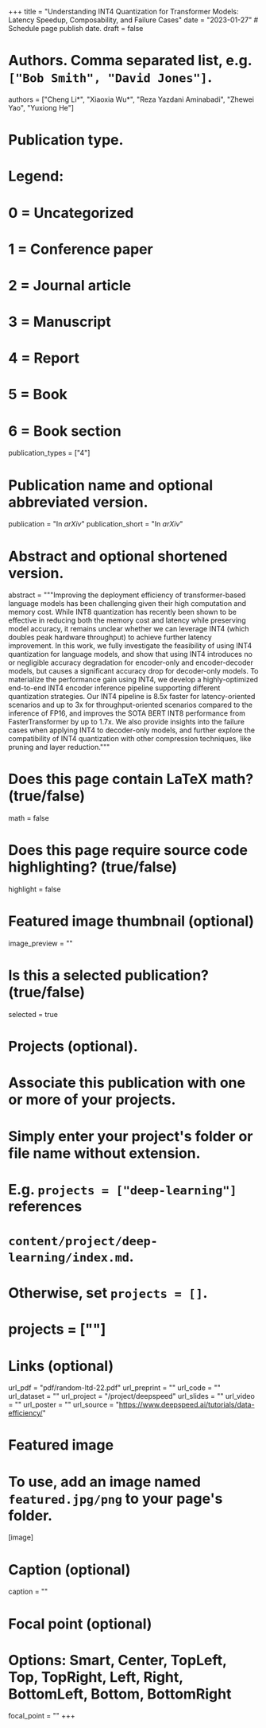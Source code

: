 +++
title = "Understanding INT4 Quantization for Transformer Models: Latency Speedup, Composability, and Failure Cases"
date = "2023-01-27"  # Schedule page publish date.
draft = false

# Authors. Comma separated list, e.g. `["Bob Smith", "David Jones"]`.
authors = ["Cheng Li*", "Xiaoxia Wu*", "Reza Yazdani Aminabadi", "Zhewei Yao", "Yuxiong He"]

# Publication type.
# Legend:
# 0 = Uncategorized
# 1 = Conference paper
# 2 = Journal article
# 3 = Manuscript
# 4 = Report
# 5 = Book
# 6 = Book section
publication_types = ["4"]

# Publication name and optional abbreviated version.
publication = "In *arXiv*"
publication_short = "In *arXiv*"

# Abstract and optional shortened version.
abstract = """Improving the deployment efficiency of transformer-based language models has been challenging given their high computation and memory cost. While INT8 quantization has recently been shown to be effective in reducing both the memory cost and latency while preserving model accuracy, it remains unclear whether we can leverage INT4 (which doubles peak hardware throughput) to achieve further latency improvement. In this work, we fully investigate the feasibility of using INT4 quantization for language models, and show that using INT4 introduces no or negligible accuracy degradation for encoder-only and encoder-decoder models, but causes a significant accuracy drop for decoder-only models. To materialize the performance gain using INT4, we develop a highly-optimized end-to-end INT4 encoder inference pipeline supporting different quantization strategies. Our INT4 pipeline is 8.5x faster for latency-oriented scenarios and up to 3x for throughput-oriented scenarios compared to the inference of FP16, and improves the SOTA BERT INT8 performance from FasterTransformer by up to 1.7x. We also provide insights into the failure cases when applying INT4 to decoder-only models, and further explore the compatibility of INT4 quantization with other compression techniques, like pruning and layer reduction."""


# Does this page contain LaTeX math? (true/false)
math = false

# Does this page require source code highlighting? (true/false)
highlight = false

# Featured image thumbnail (optional)
image_preview = ""

# Is this a selected publication? (true/false)
selected = true

# Projects (optional).
#   Associate this publication with one or more of your projects.
#   Simply enter your project's folder or file name without extension.
#   E.g. `projects = ["deep-learning"]` references
#   `content/project/deep-learning/index.md`.
#   Otherwise, set `projects = []`.
#   projects = [""]

# Links (optional)
url_pdf = "pdf/random-ltd-22.pdf"
url_preprint = ""
url_code = ""
url_dataset = ""
url_project = "/project/deepspeed"
url_slides = ""
url_video = ""
url_poster = ""
url_source = "https://www.deepspeed.ai/tutorials/data-efficiency/"

# Featured image
# To use, add an image named `featured.jpg/png` to your page's folder.
[image]
  # Caption (optional)
  caption = ""

  # Focal point (optional)
  # Options: Smart, Center, TopLeft, Top, TopRight, Left, Right, BottomLeft, Bottom, BottomRight
  focal_point = ""
+++
